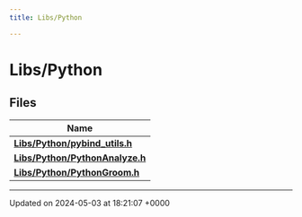 ```yaml
---
title: Libs/Python

---
```


# Libs/Python



## Files

| Name           |
| -------------- |
| **[Libs/Python/pybind_utils.h](../Files/pybind__utils_8h.md#file-pybind-utils.h)**  |
| **[Libs/Python/PythonAnalyze.h](../Files/PythonAnalyze_8h.md#file-pythonanalyze.h)**  |
| **[Libs/Python/PythonGroom.h](../Files/PythonGroom_8h.md#file-pythongroom.h)**  |






-------------------------------

Updated on 2024-05-03 at 18:21:07 +0000
